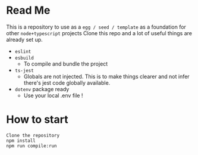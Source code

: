 # Read Me

This is a repository to use as a `egg / seed / template` as a foundation for other `node+typescript` projects
Clone this repo and a lot of useful things are already set up.

- `eslint`
- `esbuild`
  - To compile and bundle the project
- `ts-jest`
  - Globals are not injected. This is to make things clearer and not infer there's jest code globally available.
- `dotenv` package ready
  - Use your local .env file !

# How to start

```
Clone the repository
npm install
npm run compile:run
```
